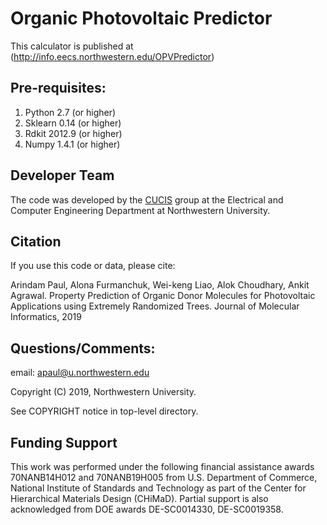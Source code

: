 # Organic Photovoltaic Predictor 
This calculator is published at (http://info.eecs.northwestern.edu/OPVPredictor)

## Pre-requisites: 
1. Python 2.7 (or higher) 
2. Sklearn 0.14 (or higher) 
3. Rdkit 2012.9 (or higher)  
4. Numpy 1.4.1 (or higher) 


## Developer Team

The code was developed by the <a href="http://cucis.ece.northwestern.edu/">CUCIS</a> group at the Electrical and Computer Engineering Department at Northwestern University. 


## Citation
If you use this code or data, please cite:

Arindam Paul, Alona Furmanchuk, Wei-keng Liao, Alok Choudhary, Ankit Agrawal. Property Prediction of Organic Donor Molecules for Photovoltaic Applications using Extremely Randomized Trees. Journal of Molecular Informatics, 2019


## Questions/Comments:

email: apaul@u.northwestern.edu

Copyright (C) 2019, Northwestern University.

See COPYRIGHT notice in top-level directory.

## Funding Support

This work was performed under the following financial assistance awards 70NANB14H012 and 70NANB19H005 from U.S. Department of Commerce, National Institute of Standards and Technology as part of the Center for Hierarchical Materials Design (CHiMaD). Partial support is also acknowledged from DOE awards DE-SC0014330, DE-SC0019358.
